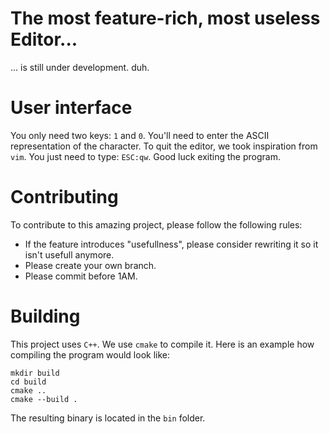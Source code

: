 # The most feature-rich, most useless Editor...

... is still under development. duh.

# User interface

You only need two keys: `1` and `0`. You'll need to enter the ASCII representation of the character. To quit the editor, we took inspiration from `vim`. You just need to type: `ESC:qw`. Good luck exiting the program.

# Contributing

To contribute to this amazing project, please follow the following rules:
 - If the feature introduces "usefullness", please consider rewriting it so it isn't usefull anymore.
 - Please create your own branch.
 - Please commit before 1AM.

# Building

This project uses `C++`. We use `cmake` to compile it. Here is an example how compiling the program would look like:

```
mkdir build
cd build
cmake ..
cmake --build .
```

The resulting binary is located in the `bin` folder.